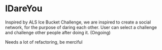 # IDareYou
Inspired by ALS Ice Bucket Challenge, we are inspired to create a social network, for the purpose of daring each other. User can select a challenge and challenge other people after doing it. (Ongoing)

Needs a lot of refactoring, be merciful
